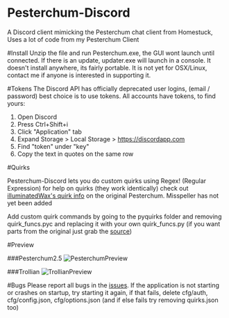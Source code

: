 # Pesterchum-Discord

A Discord client mimicking the Pesterchum chat client from Homestuck, Uses a lot of code from my Pesterchum Client

#Install
Unzip the file and run Pesterchum.exe, the GUI wont launch until connected. If there is an update, updater.exe will launch in a console.
It doesn't install anywhere, its fairly portable. It is not yet for OSX/Linux, contact me if anyone is interested in 
supporting it.

#Tokens
The Discord API has officially deprecated user logins, (email / password) best choice is to use tokens. All accounts
have tokens, to find yours:

1. Open Discord
2. Press Ctrl+Shift+i
3. Click "Application" tab
4. Expand Storage > Local Storage > https://discordapp.com
5. Find "token" under "key"
6. Copy the text in quotes on the same row

#Quirks

Pesterchum-Discord lets you do custom quirks using Regex! (Regular Expression) for help on quirks (they work identically) check out
[illuminatedWax's quirk info](https://github.com/illuminatedwax/pesterchum#quirks-1) on the original Pesterchum. Misspeller has not yet been added

Add custom quirk commands by going to the pyquirks folder and removing quirk_funcs.pyc and replacing it with your own quirk_funcs.py
(if you want parts from the original just grab the [source](https://github.com/henry232323/Pesterchum-Discord/blob/master/pyquirks/quirk_funcs.py))

#Preview

###Pesterchum2.5
![PesterchumPreview](https://raw.githubusercontent.com/henry232323/Pesterchum-Discord/master/resources/pesterchum-preview.JPG)

###Trollian
![TrollianPreview](https://raw.githubusercontent.com/henry232323/Pesterchum-Discord/master/resources/trollian-preview.JPG)

#Bugs
Please report all bugs in the [issues](https://github.com/henry232323/Pesterchum-Discord/issues). 
If the application is not starting or crashes on startup, try starting it again, if that fails, 
delete cfg/auth, cfg/config.json, cfg/options.json (and if else fails try removing quirks.json too)